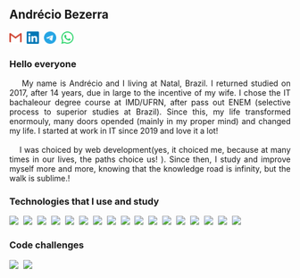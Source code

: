 ## Andrécio Bezerra

<a style="text-decoration:none; margin-right:5px" target='_blank' href="mailto:andreciobezerra@gmail.com">
  <img alt="andrecio linkedin" width="22px" src="./icons/gmail.svg" />
</a>
<a style="text-decoration:none; margin-right:5px" target='_blank' href="https://www.linkedin.com/in/andrecio-costa-bezerra-59980a171">
  <img alt="andrecio linkedin" width="22px" src="./icons/linkedin.svg" />
</a>
<a style="text-decoration:none; margin-right:5px" target='_blank' href="https://t.me/andrecio">
  <img alt="andrecio telegram" width="22px" src="./icons/telegram.svg" />
</a>
<a style="text-decoration:none; margin-right:5px" target='_blank' href="https://api.whatsapp.com/send?phone={{+5584999135518}}">
  <img alt="andrecio whatsapp" width="22px" src="./icons/whatsapp.svg" />
</a>
<br/>

### Hello everyone

<div style="text-align:justify;">
&nbsp;&nbsp;&nbsp;&nbsp;My name is Andrécio and I living at Natal, Brazil. I returned studied on 2017, after 14 years, due in large to the incentive of my wife.  I chose the IT bachaleour degree course at IMD/UFRN, after pass out ENEM (selective process to superior studies at Brazil). Since this, my life transformed enormouly, many doors opended (mainly in my proper mind) and changed my life. I started at work in IT since 2019 and love it a lot!
</div>
<br/>
<div style="text-align:justify;">
&nbsp;&nbsp;&nbsp;&nbsp;I was choiced by web development(yes, it choiced me, because at many times in our lives, the paths choice us! ). Since then, I study and improve myself more and more, knowing that the knowledge road is infinity, but the walk is sublime.!

### Technologies that I use and study

<img style="margin-right:5px" src="https://img.shields.io/badge/-JavaScript-F7DF1E?logo=javascript&logoColor=black&logoWidth=25"/>
<img style="margin-right:5px" src="https://img.shields.io/badge/-TypeScript-3178C6?logo=typescript&logoColor=white&logoWidth=25"/>
<img style="margin-right:5px" src="https://img.shields.io/badge/-NodeJS-393?logo=node.js&logoColor=white&logoWidth=25"/>
<img style="margin-right:5px" src="https://img.shields.io/badge/-Express-000?logo=express.js&logoColor=white&logoWidth=25"/>
<img style="margin-right:5px" src="https://img.shields.io/badge/-Jest-C21325?logo=jest&logoColor=white&logoWidth=25"/>
<img style="margin-right:5px" src="https://img.shields.io/badge/-Rust-000?logo=rust&logoColor=white&logoWidth=25"/>
<img style="margin-right:5px" src="https://img.shields.io/badge/-Elixir-4B275F?logo=elixir&logoColor=whiteSmoke&logoWidth=25"/>
<img style="margin-right:5px" src="https://img.shields.io/badge/-MongoDB-47A248?logo=mongodb&logoColor=white&logoWidth=25"/>
<img style="margin-right:5px" src="https://img.shields.io/badge/-PostgreSQL-336791?logo=postgresql&logoColor=whiteSmoke&logoWidth=25"/>
<img style="margin-right:5px" src="https://img.shields.io/badge/-MySQL-4479A1?logo=mysql&logoColor=white&logoWidth=25"/>
<img style="margin-right:5px" src="https://img.shields.io/badge/ReactJS-blue?logo=react&logoColor=white&logoWidth=25"/>
<img style="margin-right:5px" src="https://img.shields.io/badge/NextJS-000?logo=next.js&logoColor=white&logoWidth=25"/>
<img style="margin-right:5px" src="https://img.shields.io/badge/Strapi-2E7EEA?logo=strapi&logoColor=white&logoWidth=25"/>
<img style="margin-right:5px" src="https://img.shields.io/badge/-HTML5-E34F26?logo=html5&logoColor=white&logoWidth=25"/>
<img style="margin-right:5px" src="https://img.shields.io/badge/-CSS3-1572B6?logo=css3&logoColor=white&logoWidth=25"/>
<img style="margin-right:5px" src="https://img.shields.io/badge/-VSCode-007ACC?logo=visual-studio-code&logoColor=white&logoWidth=25"/>
<img style="margin-right:5px" src="https://img.shields.io/badge/-Linux-FCC624?logo=linux&logoColor=black&logoWidth=25"/>

### Code challenges

<a style="text-decoration:none" target="_blank" href="https://exercism.io/profiles/AndrecioBezerra">
  <img style="margin-right:5px" src="https://img.shields.io/badge/-Excercism-009CAB?logo=exercism&logoColor=white&logoWidth=25"/>
</a>
<a style="text-decoration:none" target="_blank" href="https://www.hackerrank.com/andreciobezerra">
  <img style="margin-right:5px" src="https://img.shields.io/badge/-HackerRank-2EC866?logo=hackerrank&logoColor=white&logoWidth=25"/>
</a>

